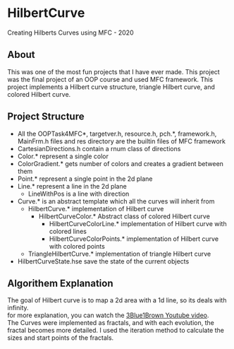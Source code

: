 # HilbertCurve
Creating Hilberts Curves using MFC - 2020

## About
This was one of the most fun projects that I have ever made.
This project was the final project of an OOP course and used MFC framework.
This project implements a Hilbert curve structure, triangle Hilbert curve, and colored Hilbert curve.

## Project Structure
* All the OOPTask4MFC*, targetver.h, resource.h, pch.*, framework.h, MainFrm.h files and res directory are the builtin files of MFC framework
* CartesianDirections.h contain a rnum class of directions
* Color.* represent a single color
* ColorGradient.* gets number of colors and creates a gradient between them
* Point.* represent a single point in the 2d plane
* Line.* represent a line in the 2d plane
  * LineWithPos is a line with direction
* Curve.* is an abstract template which all the curves will inherit from
  * HilbertCurve.* implementation of Hilbert curve
    * HilbertCurveColor.* Abstract class of colored Hilbert curve
       * HilbertCurveColorLine.* implementation of Hilbert curve with colored lines
       * HilbertCurveColorPoints.* implementation of Hilbert curve with colored points
  * TriangleHilbertCurve.* implementation of triangle Hilbert curve
* HilbertCurveState.hse save the state of the current objects
   
## Algorithem Explanation
The goal of Hilbert curve is to map a 2d area with a 1d line, so its deals with infinity. <br />
for more explanation, you can watch the [3Blue1Brown Youtube video](https://www.youtube.com/watch?v=3s7h2MHQtxc&t=530s).<br />
The Curves were implemented as fractals, and with each evolution, the fractal becomes more detailed.
I used the iteration method to calculate the sizes and start points of the fractals.
